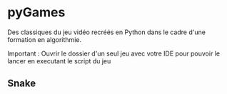 # pyGames

Des classiques du jeu vidéo recréés en Python dans le cadre d'une formation en algorithmie.

Important :
Ouvrir le dossier d'un seul jeu avec votre IDE pour pouvoir le lancer en executant le script du jeu

## Snake
